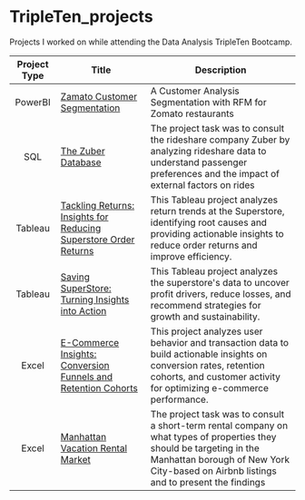 # TripleTen_projects
Projects I worked on while attending the Data Analysis TripleTen Bootcamp.


| Project Type | Title | Description |
| :-----------: | ----------- |----------- |
| PowerBI | [Zamato Customer Segmentation]( https://github.com/Parkerjcow/Data_projects_Tripleten/tree/Zomato-Customer-Analysis) | A Customer Analysis Segmentation with RFM for Zomato restaurants|
| SQL | [The Zuber Database](https://github.com/Parkerjcow/Data_projects_Tripleten/tree/The-Zuber-Database) | The project task was to consult the rideshare company Zuber by analyzing rideshare data to understand passenger preferences and the impact of external factors on rides |
| Tableau | [Tackling Returns: Insights for Reducing Superstore Order Returns](https://public.tableau.com/app/profile/parker.cowden/viz/TacklingReturnsInsightsforReducingSuperstoreOrderReturns/SalesReturn?publish=yes) | This Tableau project analyzes return trends at the Superstore, identifying root causes and providing actionable insights to reduce order returns and improve efficiency. |
| Tableau | [Saving SuperStore: Turning Insights into Action](https://public.tableau.com/views/TripleTenTableauProject_17301200701130/ProfitsLosses?:language=en-US&:sid=&:redirect=auth&:display_count=n&:origin=viz_share_link) | This Tableau project analyzes the superstore's data to uncover profit drivers, reduce losses, and recommend strategies for growth and sustainability. |
| Excel | [E-Commerce Insights: Conversion Funnels and Retention Cohorts](https://docs.google.com/spreadsheets/d/1vhWnK4jb9EjznEOfXTqIagNukY1u_PT3C-MZlm-Vc18/edit?usp=sharing) | This project analyzes user behavior and transaction data to build actionable insights on conversion rates, retention cohorts, and customer activity for optimizing e-commerce performance. |
| Excel | [Manhattan Vacation Rental Market](https://docs.google.com/spreadsheets/d/1WDoB2zXPS-7MgIK0kv7MgObjQP7JtJ-4YFrD4LkzLtM/edit?usp=sharing) | The project task was to consult a short-term rental company on what types of properties they should be targeting in the Manhattan borough of New York City-based on Airbnb listings and to present the findings|

